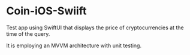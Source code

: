 # Coin-iOS-Swiift

Test app using SwiftUI that displays the price of cryptocurrencies at the time of the query.

It is employing an MVVM architecture with unit testing.

